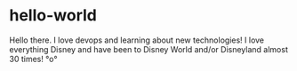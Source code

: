 # hello-world

Hello there.  I love devops and learning about new technologies!
I love everything Disney and have been to Disney World and/or Disneyland almost 30 times!  °o°
